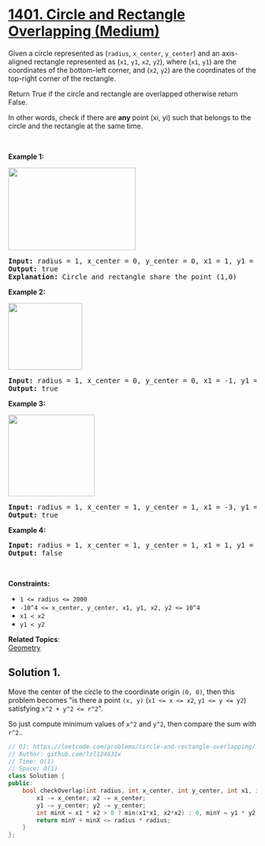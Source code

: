 # [1401. Circle and Rectangle Overlapping (Medium)](https://leetcode.com/problems/circle-and-rectangle-overlapping/)

<p>Given a circle represented as (<code>radius</code>, <code>x_center</code>, <code>y_center</code>)&nbsp;and an axis-aligned rectangle represented as (<code>x1</code>, <code>y1</code>, <code>x2</code>, <code>y2</code>),&nbsp;where (<code>x1</code>, <code>y1</code>) are the coordinates of the bottom-left corner, and (<code>x2</code>, <code>y2</code>) are the coordinates of the top-right corner of the&nbsp;rectangle.</p>

<p>Return True if the circle and rectangle are overlapped otherwise return False.</p>

<p>In other words, check if there are <strong>any </strong>point&nbsp;(xi, yi) such that belongs to the circle and the rectangle at the same time.</p>

<p>&nbsp;</p>
<p><strong>Example 1:</strong></p>

<p><img alt="" src="https://assets.leetcode.com/uploads/2020/02/20/sample_4_1728.png" style="width: 258px; height: 167px;"></p>

<pre><strong>Input:</strong> radius = 1, x_center = 0, y_center = 0, x1 = 1, y1 = -1, x2 = 3, y2 = 1
<strong>Output:</strong> true
<strong>Explanation:</strong> Circle and rectangle share the point (1,0) 
</pre>

<p><strong>Example 2:</strong></p>

<p><strong><img alt="" src="https://assets.leetcode.com/uploads/2020/02/20/sample_2_1728.png" style="width: 150px; height: 135px;"></strong></p>

<pre><strong>Input:</strong> radius = 1, x_center = 0, y_center = 0, x1 = -1, y1 = 0, x2 = 0, y2 = 1
<strong>Output:</strong> true
</pre>

<p><strong>Example 3:</strong></p>

<p><strong><img alt="" src="https://assets.leetcode.com/uploads/2020/03/03/sample_6_1728.png" style="width: 175px; height: 165px;"></strong></p>

<pre><strong>Input:</strong> radius = 1, x_center = 1, y_center = 1, x1 = -3, y1 = -3, x2 = 3, y2 = 3
<strong>Output:</strong> true
</pre>

<p><strong>Example 4:</strong></p>

<pre><strong>Input:</strong> radius = 1, x_center = 1, y_center = 1, x1 = 1, y1 = -3, x2 = 2, y2 = -1
<strong>Output:</strong> false
</pre>

<p>&nbsp;</p>
<p><strong>Constraints:</strong></p>

<ul>
	<li><code>1 &lt;= radius &lt;= 2000</code></li>
	<li><code>-10^4 &lt;= x_center, y_center, x1, y1, x2, y2 &lt;= 10^4</code></li>
	<li><code>x1 &lt; x2</code></li>
	<li><code>y1 &lt; y2</code></li>
</ul>

**Related Topics**:  
[Geometry](https://leetcode.com/tag/geometry/)

## Solution 1.

Move the center of the circle to the coordinate origin `(0, 0)`, then this problem becomes "is there a point `(x, y)` (`x1 <= x <= x2`, `y1 <= y <= y2`) satisfying `x^2 + y^2 <= r^2`".

So just compute minimum values of `x^2` and `y^2`, then compare the sum with `r^2`..

```cpp
// OJ: https://leetcode.com/problems/circle-and-rectangle-overlapping/
// Author: github.com/lzl124631x
// Time: O(1)
// Space: O(1)
class Solution {
public:
    bool checkOverlap(int radius, int x_center, int y_center, int x1, int y1, int x2, int y2) {
        x1 -= x_center; x2 -= x_center;
        y1 -= y_center; y2 -= y_center;
        int minX = x1 * x2 > 0 ? min(x1*x1, x2*x2) : 0, minY = y1 * y2 > 0 ? min(y1*y1, y2*y2) : 0;
        return minY + minX <= radius * radius;
    }
};
```